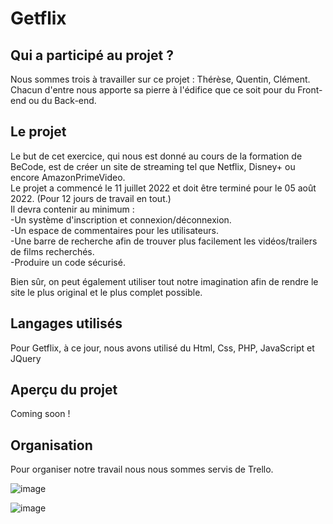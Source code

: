 # Getflix

## Qui a participé au projet ?

Nous sommes trois à travailler sur ce projet : Thérèse, Quentin, Clément.  
Chacun d'entre nous apporte sa pierre à l'édifice que ce soit pour du Front-end ou du Back-end.

## Le projet

Le but de cet exercice, qui nous est donné au cours de la formation de BeCode, est de créer un site de streaming tel que Netflix, Disney+ ou encore AmazonPrimeVideo.  
Le projet a commencé le 11 juillet 2022 et doit être terminé pour le 05 août 2022. (Pour 12 jours de travail en tout.)  
Il devra contenir au minimum :  
-Un système d'inscription et connexion/déconnexion.  
-Un espace de commentaires pour les utilisateurs.  
-Une barre de recherche afin de trouver plus facilement les vidéos/trailers de films recherchés.  
-Produire un code sécurisé.  
  
Bien sûr, on peut également utiliser tout notre imagination afin de rendre le site le plus original et le plus complet possible.  

## Langages utilisés

Pour Getflix, à ce jour, nous avons utilisé du Html, Css, PHP, JavaScript et JQuery

## Aperçu du projet

Coming soon !

## Organisation

Pour organiser notre travail nous nous sommes servis de Trello.  

![image](https://i.ibb.co/RDf8MGs/TrelloUN.png)  

![image](https://i.ibb.co/0fqsDHw/Trello-DEUX.png)
